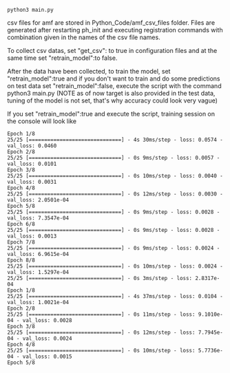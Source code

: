 ```
python3 main.py
```
csv files for amf are stored in Python_Code/amf_csv_files folder. Files are generated after restarting ph_init and executing registration commands with combination given in the names of the csv file names.

To collect csv datas, set "get_csv": to true in configuration files and at the same time set "retrain_model":to false.

After the data have been collected, to train the model, set "retrain_model":true and if you don't want to train and do some predictions on test data set "retrain_model":false,  execute the script with the command python3 main.py
(NOTE as of now target is also provided in the test data, tuning of the model is not set, that's why accuracy could look very vague)

If you set "retrain_model":true and execute the script, training session on the console will look like

```
Epoch 1/8
25/25 [==============================] - 4s 30ms/step - loss: 0.0574 - val_loss: 0.0460
Epoch 2/8
25/25 [==============================] - 0s 9ms/step - loss: 0.0057 - val_loss: 0.0101
Epoch 3/8
25/25 [==============================] - 0s 10ms/step - loss: 0.0040 - val_loss: 0.0031
Epoch 4/8
25/25 [==============================] - 0s 12ms/step - loss: 0.0030 - val_loss: 2.0501e-04
Epoch 5/8
25/25 [==============================] - 0s 9ms/step - loss: 0.0028 - val_loss: 7.3547e-04
Epoch 6/8
25/25 [==============================] - 0s 9ms/step - loss: 0.0028 - val_loss: 0.0013
Epoch 7/8
25/25 [==============================] - 0s 9ms/step - loss: 0.0024 - val_loss: 6.9615e-04
Epoch 8/8
25/25 [==============================] - 0s 10ms/step - loss: 0.0024 - val_loss: 1.5297e-04
25/25 [==============================] - 0s 3ms/step - loss: 2.8317e-04
Epoch 1/8
25/25 [==============================] - 4s 37ms/step - loss: 0.0104 - val_loss: 1.0021e-04
Epoch 2/8
25/25 [==============================] - 0s 11ms/step - loss: 9.1010e-04 - val_loss: 0.0028
Epoch 3/8
25/25 [==============================] - 0s 12ms/step - loss: 7.7945e-04 - val_loss: 0.0024
Epoch 4/8
25/25 [==============================] - 0s 10ms/step - loss: 5.7736e-04 - val_loss: 0.0015
Epoch 5/8
```
